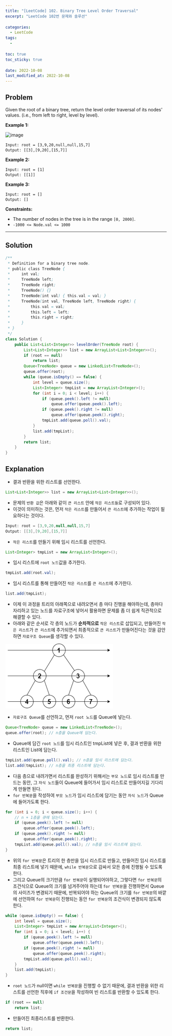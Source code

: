 ```yaml
---
title: "[LeetCode] 102. Binary Tree Level Order Traversal"
excerpt: "LeetCode 102번 문제와 솔루션"

categories:
  - LeetCode
tags:
  - 

toc: true
toc_sticky: true
 
date: 2022-10-08
last_modified_at: 2022-10-08
---
```

## **Problem**
Given the root of a binary tree, return the level order traversal of its nodes' values. (i.e., from left to right, level by level).


**Example 1:**

![image](https://user-images.githubusercontent.com/107045604/194698922-ffce1ca1-3866-4d81-bfbd-a52b2f50b789.png)

```
Input: root = [3,9,20,null,null,15,7]
Output: [[3],[9,20],[15,7]]
```
**Example 2:**
```
Input: root = [1]
Output: [[1]]
```
**Example 3:**
```
Input: root = []
Output: []
```
**Constraints:**
- The number of nodes in the tree is in the range `[0, 2000]`.
- `-1000 <= Node.val <= 1000`

---
## **Solution**
```java
/**
 * Definition for a binary tree node.
 * public class TreeNode {
 *     int val;
 *     TreeNode left;
 *     TreeNode right;
 *     TreeNode() {}
 *     TreeNode(int val) { this.val = val; }
 *     TreeNode(int val, TreeNode left, TreeNode right) {
 *         this.val = val;
 *         this.left = left;
 *         this.right = right;
 *     }
 * }
 */
class Solution {
    public List<List<Integer>> levelOrder(TreeNode root) {
        List<List<Integer>> list = new ArrayList<List<Integer>>();
        if (root == null)
            return list;
        Queue<TreeNode> queue = new LinkedList<TreeNode>();
        queue.offer(root);
        while (queue.isEmpty() == false) {
            int level = queue.size();
            List<Integer> tmpList = new ArrayList<Integer>();
            for (int i = 0; i < level; i++) {
                if (queue.peek().left != null)
                    queue.offer(queue.peek().left);
                if (queue.peek().right != null)
                    queue.offer(queue.peek().right);
                tmpList.add(queue.poll().val);
            }
            list.add(tmpList);
        }
        return list;
    }
}
```
## **Explanation**
- 결과 반환을 위한 리스트를 선언한다.
```java
List<List<Integer>> list = new ArrayList<List<Integer>>();
```
- 문제의 `반환 값`은 아래와 같이 `큰 리스트` 안에 `작은 리스트들`로 구성되어 있다.
- 이것이 의미하는 것은, 먼저 `작은 리스트`를 만들어서 `큰 리스트`에 추가하는 작업이 필요하다는 것이다. 
```java
Input: root = [3,9,20,null,null,15,7]
Output: [[3],[9,20],[15,7]]
```
- `작은 리스트`를 만들기 위해 임시 리스트를 선언한다.
```java
List<Integer> tmpList = new ArrayList<Integer>();
```
- 임시 리스트에 `root 노드`값을 추가한다.
```java
tmpList.add(root.val);
```
- 임시 리스트를 통해 만들어진 `작은 리스트`를 `큰 리스트`에 추가한다.
```java
list.add(tmpList);
```
- 이제 이 과정을 트리의 아래쪽으로 내려오면서 층 마다 진행을 해야하는데, 층마다 자리하고 있는 노드를 자료구조에 넣어서 활용하면 문제를 좀 더 쉽게 직관적으로 해결할 수 있다.
- 아래와 같은 순서로 각 층의 노드가 **순차적으로** `작은 리스트`로 삽입되고, 만들어진 `작은 리스트`가 `큰 리스트`에 추가되면서 최종적으로 `큰 리스트`가 만들어진다는 것을 감안하면 `자료구조 Queue`를 생각할 수 있다.

![다이어그램1](/assets/images/LeetCode/LeetCode102/다이어그램1.png)

- `자료구조 Queue`를 선언하고, 먼저 `root 노드`를 Queue에 넣는다.
```java
Queue<TreeNode> queue = new LinkedList<TreeNode>();
queue.offer(root); // n층을 Queue에 담는다.
```
- Queue에 담긴 `root 노드`를 임시 리스트인 tmpList에 넣은 후, 결과 반환을 위한 리스트인 List에 담는다.
```java
tmpList.add(queue.poll().val); // n층을 임시 리스트에 담는다.
list.add(tmpList); // n층을 최종 리스트에 담는다.
```
- 다음 층으로 내려가면서 리스트를 완성하기 위해서는 `부모 노드`로 임시 리스트를 만드는 동안, 그 `자식 노드`들이 Queue에 들어가서 임시 리스트로 만들어지길 기다리게 만들면 된다.
- `for 반복문`을 작성하여 `부모 노드`가 임시 리스트에 담기는 동안 `자식 노드`가 Queue에 들어가도록 한다.
```java
for (int i = 0; i < queue.size(); i++) {
    // n + 1층을 큐에 담는다.
    if (queue.peek().left != null)
        queue.offer(queue.peek().left);
    if (queue.peek().right != null)
        queue.offer(queue.peek().right);
    tmpList.add(queue.poll().val); // n층을 임시 리스트에 담는다.
}
```
- 위의 `for 반복문`은 트리의 한 층만을 임시 리스트로 만들고, 만들어진 임시 리스트를 최종 리스트에 넣기 때문에, `while 반복문`으로 감싸서 모든 층에 진행될 수 있도록 한다.
- 그리고 Queue의 크기만큼 `for 반복문`이 실행되어야하고, 그렇다면 `for 반복문`의 조건식으로 Queue의 크기를 넘겨주어야 하는데 `for 반복문`을 진행하면서 Queue의 사이즈가 변경되기 때문에, 반복되어야 하는 Queue의 크기를 `for 반복문`의 바깥에 선언하여 `for 반복문`이 진행되는 동안 `for 반복문`의 조건식이 변경되지 않도록 한다.
```java
while (queue.isEmpty() == false) {
    int level = queue.size();
    List<Integer> tmpList = new ArrayList<Integer>();
    for (int i = 0; i < level; i++) {
        if (queue.peek().left != null)
            queue.offer(queue.peek().left);
        if (queue.peek().right != null)
            queue.offer(queue.peek().right);
        tmpList.add(queue.poll().val);
    }
    list.add(tmpList);
}
```
- `root 노드`가 null이면 `while 반복문`을 진행할 수 없기 때문에, 결과 반환을 위한 리스트를 선언한 직후에 `if 조건문`을 작성하여 빈 리스트를 반환할 수 있도록 한다.
```java
if (root == null)
    return list;
```
- 만들어진 최종리스트를 반환한다.
```java
return list;
```